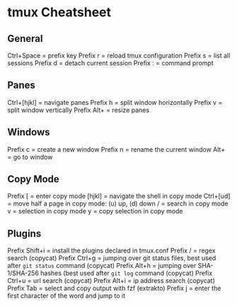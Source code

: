 # tmux Cheatsheet

## General

Ctrl+Space = prefix key
Prefix r = reload tmux configuration
Prefix s = list all sessions
Prefix d = detach current session
Prefix : = command prompt

## Panes

Ctrl+[hjkl] = navigate panes
Prefix h = split window horizontally
Prefix v = split window vertically
Prefix Alt+<arrow-key> = resize panes

## Windows

Prefix c = create a new window
Prefix n = rename the current window
Alt+<number> = go to window <number>

## Copy Mode

Prefix [ = enter copy mode
[hjkl] = navigate the shell in copy mode
Ctrl+[ud] = move half a page in copy mode: (u) up, (d) down
/ = search in copy mode
v = selection in copy mode
y = copy selection in copy mode

## Plugins

Prefix Shift+i = install the plugins declared in tmux.conf
Prefix / = regex search (copycat)
Prefix Ctrl+g = jumping over git status files, best used after `git status` command (copycat)
Prefix Alt+h = jumping over SHA-1/SHA-256 hashes (best used after `git log` command (copycat)
Prefix Ctrl+u = url search (copycat)
Prefix Alt+i = ip address search (copycat)
Prefix Tab = select and copy output with fzf (extrakto)
Prefix j = enter the first character of the word and jump to it
